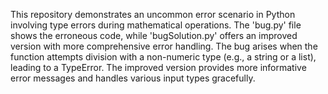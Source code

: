 This repository demonstrates an uncommon error scenario in Python involving type errors during mathematical operations. The 'bug.py' file shows the erroneous code, while 'bugSolution.py' offers an improved version with more comprehensive error handling.  The bug arises when the function attempts division with a non-numeric type (e.g., a string or a list), leading to a TypeError. The improved version provides more informative error messages and handles various input types gracefully.